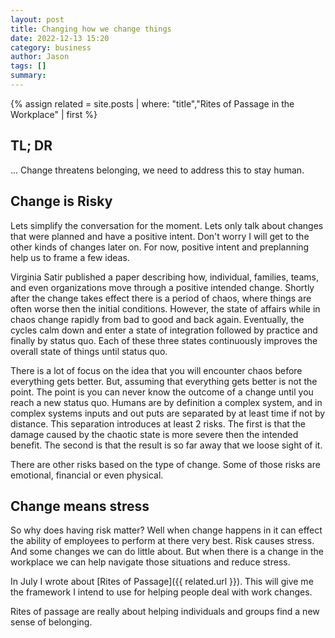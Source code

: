 ```yaml
---
layout: post
title: Changing how we change things
date: 2022-12-13 15:20
category: business
author: Jason
tags: []
summary: 
---
```


{% assign related = site.posts | where: "title","Rites of Passage in the Workplace" | first %}

## TL; DR

... Change threatens belonging, we need to address this to stay human.

## Change is Risky

Lets simplify the conversation for the moment. Lets only talk about changes that were planned and have a positive intent. Don't worry I will get to the other kinds of changes later on. For now, positive intent and preplanning help us to frame a few ideas.

Virginia Satir published a paper describing how, individual, families, teams, and even organizations move through a positive intended change. Shortly after the change takes effect there is a period of chaos, where things are often worse then the initial conditions. However, the state of affairs while in chaos change rapidly from bad to good and back again. Eventually, the cycles calm down and enter a state of integration followed by practice and finally by status quo. Each of these three states continuously improves the overall state of things until status quo.

There is a lot of focus on the idea that you will encounter chaos before everything gets better. But, assuming that everything gets better is not the point. The point is you can never know the outcome of a change until you reach a new status quo. Humans are by definition a complex system, and in complex systems inputs and out puts are separated by at least time if not by distance. This separation introduces at least 2 risks. The first is that the damage caused by the chaotic state is more severe then the intended benefit. The second is that the result is so far away that we loose sight of it.

There are other risks based on the type of change. Some of those risks are emotional, financial or even physical.

## Change means stress

So why does having risk matter? Well when change happens in it can effect the ability of employees to perform at there very best. Risk causes stress. And some changes we can do little about. But when there is a change in the workplace we can help navigate those situations and reduce stress.

In July I wrote about [Rites of Passage]({{ related.url }}). This will give me the framework I intend to use for helping people deal with work changes.

Rites of passage are really about helping individuals and groups find a new sense of belonging.
